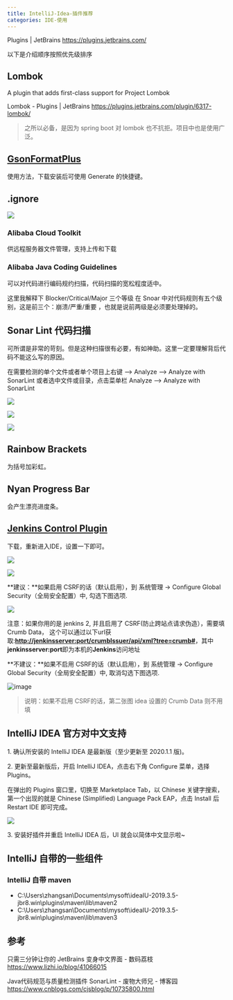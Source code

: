 ```yaml
---
title: IntelliJ-Idea-插件推荐
categories: IDE-使用
---
```


Plugins | JetBrains
https://plugins.jetbrains.com/

以下是介绍顺序按照优先级排序

## Lombok

A plugin that adds first-class support for Project Lombok

Lombok - Plugins | JetBrains
https://plugins.jetbrains.com/plugin/6317-lombok/

> 之所以必备，是因为 spring boot 对 lombok 也不抗拒。项目中也是使用广泛。

## [GsonFormatPlus](https://github.com/mars-men/GsonFormatPlus)

使用方法，下载安装后可使用 Generate 的快捷键。

## .ignore

![](https://upload-images.jianshu.io/upload_images/1662509-0588a2b95947e6f2.png?imageMogr2/auto-orient/strip%7CimageView2/2/w/1240)

### Alibaba Cloud Toolkit

供远程服务器文件管理，支持上传和下载

### Alibaba Java Coding Guidelines

可以对代码进行编码规约扫描，代码扫描的宽松程度适中。

这里我解释下 Blocker/Critical/Major 三个等级
在 Snoar 中对代码规则有五个级别，这是前三个：崩溃/严重/重要 ，也就是说前两级是必须要处理掉的。

## Sonar Lint 代码扫描

可所谓是非常的苛刻。但是这种扫描很有必要，有如神助。这里一定要理解背后代码不能这么写的原因。

在需要检测的单个文件或者单个项目上右键 --> Analyze --> Analyze with SonarLint
或者选中文件或目录，点击菜单栏 Analyze --> Analyze with SonarLint

![](https://upload-images.jianshu.io/upload_images/1662509-f0a9ff9cf44edf4c.png?imageMogr2/auto-orient/strip%7CimageView2/2/w/1240)

![](https://upload-images.jianshu.io/upload_images/1662509-38dc4ccc8841bf02.png?imageMogr2/auto-orient/strip%7CimageView2/2/w/1240)

![](https://upload-images.jianshu.io/upload_images/1662509-49a13e6610050975.png?imageMogr2/auto-orient/strip%7CimageView2/2/w/1240)

## Rainbow Brackets

为括号加彩虹。

## Nyan Progress Bar

会产生漂亮进度条。

##  [Jenkins Control Plugin](https://github.com/MCMicS/jenkins-control-plugin/issues)

下载，重新进入IDE，设置一下即可。

![](https://upload-images.jianshu.io/upload_images/1662509-d0110756f7d9b592.png?imageMogr2/auto-orient/strip%7CimageView2/2/w/1240)

![](https://upload-images.jianshu.io/upload_images/1662509-64696bee1ff7cc5d.png?imageMogr2/auto-orient/strip%7CimageView2/2/w/1240)

**建议：**如果启用 CSRF的话（默认启用），到 系统管理 -> Configure Global Security（全局安全配置）中, 勾选下图选项.

![](https://upload-images.jianshu.io/upload_images/1662509-2f1e3335b8a6b1ab.png?imageMogr2/auto-orient/strip%7CimageView2/2/w/1240)

注意：如果你用的是 jenkins 2, 并且启用了 CSRF(防止跨站点请求伪造），需要填 Crumb Data， 这个可以通过以下url获取:**[http://jenkinsserver:port/crumbIssuer/api/xml?tree=crumb#](http://jenkinsserver/crumbIssuer/api/xml?tree=crumb#)**，其中**jenkinsserver:port**即为本机的**Jenkins**访问地址

**不建议：**如果不启用 CSRF的话（默认启用），到 系统管理 -> Configure Global Security（全局安全配置）中, 取消勾选下图选项.

![image](https://upload-images.jianshu.io/upload_images/1662509-0a5ffcb31c451442.png?imageMogr2/auto-orient/strip%7CimageView2/2/w/1240)

> 说明：如果不启用 CSRF的话，第二张图 idea 设置的 Crumb Data 则不用填

## IntelliJ IDEA 官方对中文支持

1\. 确认所安装的 IntelliJ IDEA 是最新版（至少更新至 2020.1.1 版)。

2\. 更新至最新版后，开启 IntelliJ IDEA，点击右下角 Configure 菜单，选择 Plugins。

在弹出的 Plugins 窗口里，切换至 Marketplace Tab，以 Chinese 关键字搜索，第一个出现的就是 Chinese (Simplified) Language Pack EAP，点击 Install 后 Restart IDE 即可完成。

![](https://upload-images.jianshu.io/upload_images/1662509-686d31251d1ba700.gif?imageMogr2/auto-orient/strip)

3\. 安装好插件并重启 IntelliJ IDEA 后，UI 就会以简体中文显示啦~

## IntelliJ 自带的一些组件

### IntelliJ 自带 maven

* C:\Users\zhangsan\Documents\mysoft\ideaIU-2019.3.5-jbr8.win\plugins\maven\lib\maven2
* C:\Users\zhangsan\Documents\mysoft\ideaIU-2019.3.5-jbr8.win\plugins\maven\lib\maven3

## 参考

只需三分钟让你的 JetBrains 变身中文界面 - 数码荔枝
https://www.lizhi.io/blog/41066015

Java代码规范与质量检测插件 SonarLint - 废物大师兄 - 博客园
https://www.cnblogs.com/cjsblog/p/10735800.html
